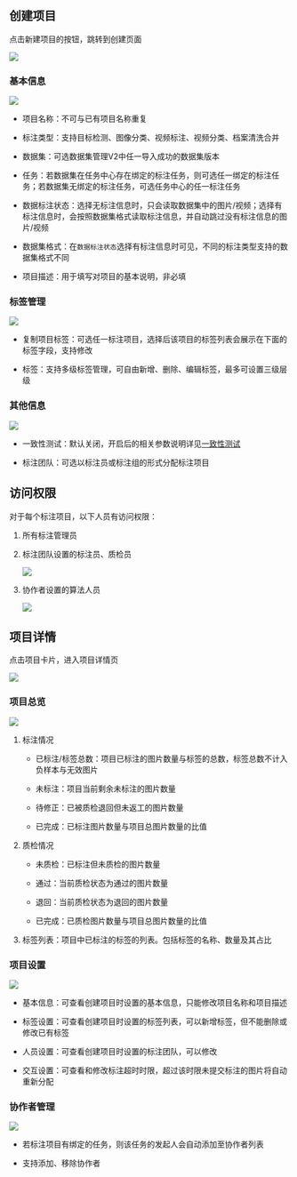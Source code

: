 ## 创建项目

点击新建项目的按钮，跳转到创建页面

![](images/标注项目管理/image.png)

### 基本信息

![](images/标注项目管理/image-1.png)

* 项目名称：不可与已有项目名称重复

* 标注类型：支持目标检测、图像分类、视频标注、视频分类、档案清洗合并

* 数据集：可选数据集管理V2中任一导入成功的数据集版本

* 任务：若数据集在任务中心存在绑定的标注任务，则可选任一绑定的标注任务；若数据集无绑定的标注任务，可选任务中心的任一标注任务

* 数据标注状态：选择无标注信息时，只会读取数据集中的图片/视频；选择有标注信息时，会按照数据集格式读取标注信息，并自动跳过没有标注信息的图片/视频

* 数据集格式：在`数据标注状态`选择有标注信息时可见，不同的标注类型支持的数据集格式不同

* 项目描述：用于填写对项目的基本说明，非必填



### 标签管理

![](images/标注项目管理/image-2.png)

* 复制项目标签：可选任一标注项目，选择后该项目的标签列表会展示在下面的标签字段，支持修改

* 标签：支持多级标签管理，可自由新增、删除、编辑标签，最多可设置三级层级



### 其他信息

![](images/标注项目管理/image-3.png)

* 一致性测试：默认关闭，开启后的相关参数说明详见[一致性测试](./一致性测试.md)

* 标注团队：可选以标注员或标注组的形式分配标注项目



## 访问权限

对于每个标注项目，以下人员有访问权限：

1. 所有标注管理员

2. 标注团队设置的标注员、质检员

   ![](images/标注项目管理/image-4.png)

3. 协作者设置的算法人员

   ![](images/标注项目管理/image-5.png)



## 项目详情

点击项目卡片，进入项目详情页

![](images/标注项目管理/image-6.png)

### 项目总览

![](images/标注项目管理/image-7.png)

1. 标注情况

   * 已标注/标签总数：项目已标注的图片数量与标签的总数，标签总数不计入负样本与无效图片

   * 未标注：项目当前剩余未标注的图片数量

   * 待修正：已被质检退回但未返工的图片数量

   * 已完成：已标注图片数量与项目总图片数量的比值

2. 质检情况

   * 未质检：已标注但未质检的图片数量

   * 通过：当前质检状态为通过的图片数量

   * 退回：当前质检状态为退回的图片数量

   * 已完成：已质检图片数量与项目总图片数量的比值

3. 标签列表：项目中已标注的标签的列表。包括标签的名称、数量及其占比



### 项目设置

![](images/标注项目管理/image-8.png)

* 基本信息：可查看创建项目时设置的基本信息，只能修改项目名称和项目描述

* 标签设置：可查看创建项目时设置的标签列表，可以新增标签，但不能删除或修改已有标签

* 人员设置：可查看创建项目时设置的标注团队，可以修改

* 交互设置：可查看和修改标注超时时限，超过该时限未提交标注的图片将自动重新分配



### 协作者管理

![](images/标注项目管理/image-9.png)

* 若标注项目有绑定的任务，则该任务的发起人会自动添加至协作者列表

* 支持添加、移除协作者
